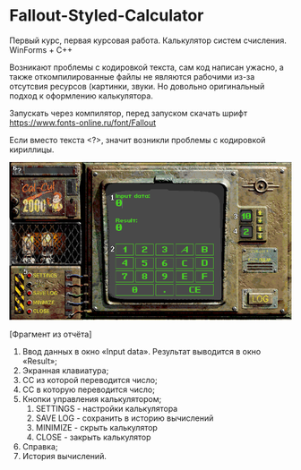 # Fallout-Styled-Calculator
Первый курс, первая курсовая работа. Калькулятор систем счисления. WinForms + C++

Возникают проблемы с кодировкой текста, сам код написан ужасно, а также откомпилированные файлы не являются рабочими из-за отсутсвия ресурсов (картинки, звуки.
Но довольно оригинальный подход к оформлению калькулятора.

Запускать через компилятор, перед запуском скачать шрифт https://www.fonts-online.ru/font/Fallout

Если вместо текста <?>, значит возникли проблемы с кодировкой кириллицы.

![Demo1](https://github.com/Rinkachirukuki/ProjectsPictures/raw/main/FalloutCalculator/demo1.png)

[Фрагмент из отчёта]
1. Ввод данных в окно «Input data». Результат выводится в окно «Result»;
2. Экранная клавиатура;
3. СС из которой переводится число;
4. СС в которую переводится число;
5. Кнопки управления калькулятором;
	1) SETTINGS - настройки калькулятора
	2) SAVE LOG - сохранить в историю вычислений
	3) MINIMIZE - скрыть калькулятор
	4) CLOSE - закрыть калькулятор
6. Справка;
7. История вычислений.

